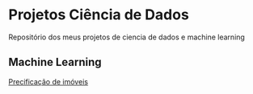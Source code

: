 # Projetos Ciência de Dados
Repositório dos meus projetos de ciencia de dados e machine learning

## Machine Learning
[Precificação de imóveis](https://github.com/laym0ura/projetos_ciencia_de_dados/blob/main/Precifica%C3%A7%C3%A3o_de_im%C3%B3veis_com_Machine_Learning.ipynb)

